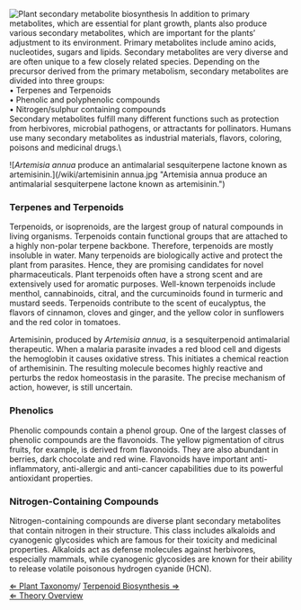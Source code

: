 ![Plant secondary metabolite
biosynthesis](/wiki/PlantSecondaryMetabolite.jpg "fig:Plant secondary metabolite biosynthesis")
In addition to primary metabolites, which are essential for plant
growth, plants also produce various secondary metabolites, which are
important for the plants’ adjustment to its environment. Primary
metabolites include amino acids, nucleotides, sugars and lipids.
Secondary metabolites are very diverse and are often unique to a few
closely related species. Depending on the precursor derived from the
primary metabolism, secondary metabolites are divided into three
groups:\
• Terpenes and Terpenoids\
• Phenolic and polyphenolic compounds\
• Nitrogen/sulphur containing compounds\
 Secondary metabolites fulfill many different functions such as
protection from herbivores, microbial pathogens, or attractants for
pollinators. Humans use many secondary metabolites as industrial
materials, flavors, coloring, poisons and medicinal drugs.\

![*Artemisia annua* produce an antimalarial sesquiterpene lactone known
as
artemisinin.](/wiki/artemisinin annua.jpg "Artemisia annua produce an antimalarial sesquiterpene lactone known as artemisinin.")

### Terpenes and Terpenoids

Terpenoids, or isoprenoids, are the largest group of natural compounds
in living organisms. Terpenoids contain functional groups that are
attached to a highly non-polar terpene backbone. Therefore, terpenoids
are mostly insoluble in water. Many terpenoids are biologically active
and protect the plant from parasites. Hence, they are promising
candidates for novel pharmaceuticals. Plant terpenoids often have a
strong scent and are extensively used for aromatic purposes. Well-known
terpenoids include menthol, cannabinoids, citral, and the curcuminoids
found in turmeric and mustard seeds. Terpenoids contribute to the scent
of eucalyptus, the flavors of cinnamon, cloves and ginger, and the
yellow color in sunflowers and the red color in tomatoes.

Artemisinin, produced by *Artemisia annua*, is a sesquiterpenoid
antimalarial therapeutic. When a malaria parasite invades a red blood
cell and digests the hemoglobin it causes oxidative stress. This
initiates a chemical reaction of arthemisinin. The resulting molecule
becomes highly reactive and perturbs the redox homeostasis in the
parasite. The precise mechanism of action, however, is still uncertain.

### Phenolics

Phenolic compounds contain a phenol group. One of the largest classes of
phenolic compounds are the flavonoids. The yellow pigmentation of citrus
fruits, for example, is derived from flavonoids. They are also abundant
in berries, dark chocolate and red wine. Flavonoids have important
anti-inflammatory, anti-allergic and anti-cancer capabilities due to its
powerful antioxidant properties.

### Nitrogen-Containing Compounds

Nitrogen-containing compounds are diverse plant secondary metabolites
that contain nitrogen in their structure. This class includes alkaloids
and cyanogenic glycosides which are famous for their toxicity and
medicinal properties. Alkaloids act as defense molecules against
herbivores, especially mammals, while cyanogenic glycosides are known
for their ability to release volatile poisonous hydrogen cyanide (HCN).

[ ⇐ Plant Taxonomy](/wiki/Plant_Taxonomy "wikilink")/ [ Terpenoid Biosynthesis
⇒](/wiki/Terpenoid_Biosynthesis "wikilink")\
[ ⇐ Theory Overview](/wiki/PlantLab "wikilink")

